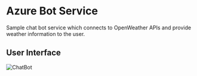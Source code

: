 # Azure Bot Service
Sample chat bot service which connects to OpenWeather APIs and provide weather information to the user.
## User Interface
![ChatBot](https://github.com/arghya-chowdhury/AzureSamples/blob/master/ChatBot/ClientInterface.png)
